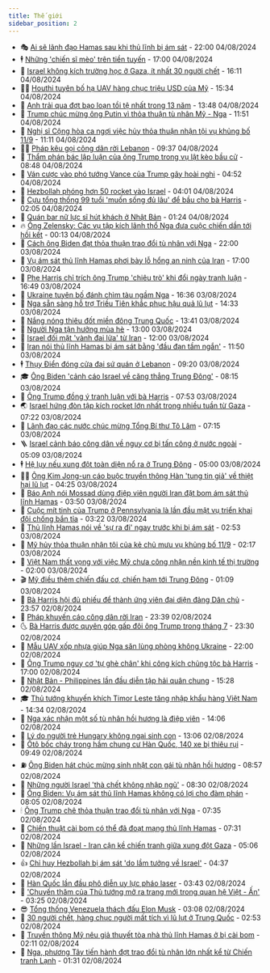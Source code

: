 ```yaml
---
title: Thế giới
sidebar_position: 2
---
```


<!-- vnexpress-the-gioi:START -->
- 🎭 [Ai sẽ lãnh đạo Hamas sau khi thủ lĩnh bị ám sát](https://vnexpress.net/ai-se-lanh-dao-hamas-sau-khi-thu-linh-bi-am-sat-4776347.html) - 22:00 04/08/2024
- 🕴 [Những &#39;chiến sĩ mèo&#39; trên tiền tuyến](https://vnexpress.net/nhung-chien-si-meo-tren-tien-tuyen-4772196.html) - 17:00 04/08/2024
- 🤭 [Israel không kích trường học ở Gaza, ít nhất 30 người chết](https://vnexpress.net/israel-khong-kich-truong-hoc-o-gaza-it-nhat-30-nguoi-chet-4777680.html) - 16:11 04/08/2024
- 🧑‍💻 [Houthi tuyên bố hạ UAV hàng chục triệu USD của Mỹ](https://vnexpress.net/houthi-tuyen-bo-ha-uav-hang-chuc-trieu-usd-cua-my-4777679.html) - 15:34 04/08/2024
- 🦏 [Anh trải qua đợt bạo loạn tồi tệ nhất trong 13 năm](https://vnexpress.net/anh-trai-qua-dot-bao-loan-toi-te-nhat-trong-13-nam-4777664.html) - 13:48 04/08/2024
- 🦒 [Trump chúc mừng ông Putin vì thỏa thuận tù nhân Mỹ - Nga](https://vnexpress.net/trump-chuc-mung-ong-putin-vi-thoa-thuan-tu-nhan-my-nga-4777643.html) - 11:51 04/08/2024
- 🌈 [Nghị sĩ Cộng hòa ca ngợi việc hủy thỏa thuận nhận tội vụ khủng bố 11/9](https://vnexpress.net/nghi-si-cong-hoa-ca-ngoi-viec-huy-thoa-thuan-nhan-toi-vu-khung-bo-11-9-4777636.html) - 11:11 04/08/2024
- 🧑‍🏫 [Pháp kêu gọi công dân rời Lebanon](https://vnexpress.net/phap-keu-goi-cong-dan-roi-lebanon-4777624.html) - 09:37 04/08/2024
- 🐲 [Thẩm phán bác lập luận của ông Trump trong vụ lật kèo bầu cử](https://vnexpress.net/tham-phan-bac-lap-luan-cua-ong-trump-trong-vu-lat-keo-bau-cu-4777610.html) - 08:48 04/08/2024
- 🦒 [Ván cược vào phó tướng Vance của Trump gây hoài nghi](https://vnexpress.net/van-cuoc-vao-pho-tuong-vance-cua-trump-gay-hoai-nghi-4775228.html) - 04:52 04/08/2024
- 🐻 [Hezbollah phóng hơn 50 rocket vào Israel](https://vnexpress.net/hezbollah-phong-hon-50-rocket-vao-israel-4777536.html) - 04:01 04/08/2024
- 🚀 [Cựu tổng thống 99 tuổi &#39;muốn sống đủ lâu&#39; để bầu cho bà Harris](https://vnexpress.net/cuu-tong-thong-99-tuoi-muon-song-du-lau-de-bau-cho-ba-harris-4777510.html) - 02:05 04/08/2024
- 🥰 [Quán bar nữ lực sĩ hút khách ở Nhật Bản](https://vnexpress.net/quan-bar-nu-luc-si-hut-khach-o-nhat-ban-4777351.html) - 01:24 04/08/2024
- 🔥 [Ông Zelensky: Các vụ tập kích lãnh thổ Nga đưa cuộc chiến dần tới hồi kết](https://vnexpress.net/ong-zelensky-cac-vu-tap-kich-lanh-tho-nga-dua-cuoc-chien-dan-toi-hoi-ket-4777497.html) - 00:13 04/08/2024
- 🥳 [Cách ông Biden đạt thỏa thuận trao đổi tù nhân với Nga](https://vnexpress.net/cach-ong-biden-dat-thoa-thuan-trao-doi-tu-nhan-voi-nga-4777235.html) - 22:00 03/08/2024
- 💼 [Vụ ám sát thủ lĩnh Hamas phơi bày lỗ hổng an ninh của Iran](https://vnexpress.net/vu-am-sat-thu-linh-hamas-phoi-bay-lo-hong-an-ninh-cua-iran-4776929.html) - 17:00 03/08/2024
- 🤡 [Phe Harris chỉ trích ông Trump &#39;chiêu trò&#39; khi đổi ngày tranh luận](https://vnexpress.net/phe-harris-chi-trich-ong-trump-chieu-tro-khi-doi-ngay-tranh-luan-4777472.html) - 16:49 03/08/2024
- 🌁 [Ukraine tuyên bố đánh chìm tàu ngầm Nga](https://vnexpress.net/ukraine-tuyen-bo-danh-chim-tau-ngam-nga-4777475.html) - 16:36 03/08/2024
- 🤩 [Nga sẵn sàng hỗ trợ Triều Tiên khắc phục hậu quả lũ lụt](https://vnexpress.net/nga-san-sang-ho-tro-trieu-tien-khac-phuc-hau-qua-lu-lut-4777465.html) - 14:33 03/08/2024
- 🎉 [Nắng nóng thiêu đốt miền đông Trung Quốc](https://vnexpress.net/nang-nong-thieu-dot-mien-dong-trung-quoc-4777416.html) - 13:41 03/08/2024
- 🎉 [Người Nga tận hưởng mùa hè](https://vnexpress.net/nguoi-nga-tan-huong-mua-he-4777249.html) - 13:00 03/08/2024
- 🌁 [Israel đối mặt &#39;vành đai lửa&#39; từ Iran](https://vnexpress.net/israel-doi-mat-vanh-dai-lua-tu-iran-4777288.html) - 12:00 03/08/2024
- 🌊 [Iran nói thủ lĩnh Hamas bị ám sát bằng &#39;đầu đạn tầm ngắn&#39;](https://vnexpress.net/iran-noi-thu-linh-hamas-bi-am-sat-bang-dau-dan-tam-ngan-4777446.html) - 11:50 03/08/2024
- 🕴 [Thụy Điển đóng cửa đại sứ quán ở Lebanon](https://vnexpress.net/thuy-dien-dong-cua-dai-su-quan-o-lebanon-4777399.html) - 09:20 03/08/2024
- 🎓 [Ông Biden &#39;cảnh cáo Israel về căng thẳng Trung Đông&#39;](https://vnexpress.net/ong-biden-canh-cao-israel-ve-cang-thang-trung-dong-4777277.html) - 08:15 03/08/2024
- 🦩 [Ông Trump đồng ý tranh luận với bà Harris](https://vnexpress.net/ong-trump-dong-y-tranh-luan-voi-ba-harris-4777371.html) - 07:53 03/08/2024
- 🌏 [Israel hứng đòn tập kích rocket lớn nhất trong nhiều tuần từ Gaza](https://vnexpress.net/israel-hung-don-tap-kich-rocket-lon-nhat-trong-nhieu-tuan-tu-gaza-4777314.html) - 07:22 03/08/2024
- 🌋 [Lãnh đạo các nước chúc mừng Tổng Bí thư Tô Lâm](https://vnexpress.net/lanh-dao-cac-nuoc-chuc-mung-tong-bi-thu-to-lam-4777377.html) - 07:15 03/08/2024
- 🪜 [Israel cảnh báo công dân về nguy cơ bị tấn công ở nước ngoài](https://vnexpress.net/israel-canh-bao-cong-dan-ve-nguy-co-bi-tan-cong-o-nuoc-ngoai-4777251.html) - 05:09 03/08/2024
- 🕴 [Hệ lụy nếu xung đột toàn diện nổ ra ở Trung Đông](https://vnexpress.net/he-luy-neu-xung-dot-toan-dien-no-ra-o-trung-dong-4776823.html) - 05:00 03/08/2024
- 🧑‍🏫 [Ông Kim Jong-un cáo buộc truyền thông Hàn &#39;tung tin giả&#39; về thiệt hại lũ lụt](https://vnexpress.net/ong-kim-jong-un-cao-buoc-truyen-thong-han-tung-tin-gia-ve-thiet-hai-lu-lut-4777270.html) - 04:25 03/08/2024
- 🌮 [Báo Anh nói Mossad dùng điệp viên người Iran đặt bom ám sát thủ lĩnh Hamas](https://vnexpress.net/bao-anh-noi-mossad-dung-diep-vien-nguoi-iran-dat-bom-am-sat-thu-linh-hamas-4777258.html) - 03:50 03/08/2024
- 🚦 [Cuộc mít tinh của Trump ở Pennsylvania là lần đầu mật vụ triển khai đội chống bắn tỉa](https://vnexpress.net/cuoc-mit-tinh-cua-trump-o-pennsylvania-la-lan-dau-mat-vu-trien-khai-doi-chong-ban-tia-4777243.html) - 03:22 03/08/2024
- 💫 [Thủ lĩnh Hamas nói về &#39;sự ra đi&#39; ngay trước khi bị ám sát](https://vnexpress.net/thu-linh-hamas-noi-ve-su-ra-di-ngay-truoc-khi-bi-am-sat-4777246.html) - 02:53 03/08/2024
- 🤡 [Mỹ hủy thỏa thuận nhận tội của kẻ chủ mưu vụ khủng bố 11/9](https://vnexpress.net/my-huy-thoa-thuan-nhan-toi-cua-ke-chu-muu-vu-khung-bo-11-9-4777237.html) - 02:17 03/08/2024
- 🦣 [Việt Nam thất vọng với việc Mỹ chưa công nhận nền kinh tế thị trường](https://vnexpress.net/viet-nam-that-vong-voi-viec-my-chua-cong-nhan-nen-kinh-te-thi-truong-4777250.html) - 02:00 03/08/2024
- 🎬 [Mỹ điều thêm chiến đấu cơ, chiến hạm tới Trung Đông](https://vnexpress.net/my-dieu-them-chien-dau-co-chien-ham-toi-trung-dong-4777222.html) - 01:09 03/08/2024
- 🎉 [Bà Harris hội đủ phiếu để thành ứng viên đại diện đảng Dân chủ](https://vnexpress.net/ba-harris-hoi-du-phieu-de-thanh-ung-vien-dai-dien-dang-dan-chu-4777221.html) - 23:57 02/08/2024
- 🎡 [Pháp khuyến cáo công dân rời Iran](https://vnexpress.net/phap-khuyen-cao-cong-dan-roi-iran-4777180.html) - 23:39 02/08/2024
- 🌜 [Bà Harris được quyên góp gấp đôi ông Trump trong tháng 7](https://vnexpress.net/ba-harris-duoc-quyen-gop-gap-doi-ong-trump-trong-thang-7-4777152.html) - 23:30 02/08/2024
- 🎡 [Mẫu UAV xốp nhựa giúp Nga săn lùng phòng không Ukraine](https://vnexpress.net/mau-uav-xop-nhua-giup-nga-san-lung-phong-khong-ukraine-4775960.html) - 22:00 02/08/2024
- 🤗 [Ông Trump nguy cơ &#39;tự ghè chân&#39; khi công kích chủng tộc bà Harris](https://vnexpress.net/ong-trump-nguy-co-tu-ghe-chan-khi-cong-kich-chung-toc-ba-harris-4776841.html) - 17:00 02/08/2024
- 🦩 [Nhật Bản - Philippines lần đầu diễn tập hải quân chung](https://vnexpress.net/nhat-ban-philippines-lan-dau-dien-tap-hai-quan-chung-4777174.html) - 15:28 02/08/2024
- 🎓 [Thủ tướng khuyến khích Timor Leste tăng nhập khẩu hàng Việt Nam](https://vnexpress.net/thu-tuong-khuyen-khich-timor-leste-tang-nhap-khau-hang-viet-nam-4777191.html) - 14:34 02/08/2024
- 🌁 [Nga xác nhận một số tù nhân hồi hương là điệp viên](https://vnexpress.net/nga-xac-nhan-mot-so-tu-nhan-hoi-huong-la-diep-vien-4777176.html) - 14:06 02/08/2024
- 🤩 [Lý do người trẻ Hungary không ngại sinh con](https://vnexpress.net/ly-do-nguoi-tre-hungary-khong-ngai-sinh-con-4776968.html) - 13:06 02/08/2024
- 👹 [Ôtô bốc cháy trong hầm chung cư Hàn Quốc, 140 xe bị thiêu rụi](https://vnexpress.net/oto-boc-chay-trong-ham-chung-cu-han-quoc-140-xe-bi-thieu-rui-4777116.html) - 09:49 02/08/2024
- ⛽️ [Ông Biden hát chúc mừng sinh nhật con gái tù nhân hồi hương](https://vnexpress.net/ong-biden-hat-chuc-mung-sinh-nhat-con-gai-tu-nhan-hoi-huong-4776973.html) - 08:57 02/08/2024
- 🚀 [Những người Israel &#39;thà chết không nhập ngũ&#39;](https://vnexpress.net/nhung-nguoi-israel-tha-chet-khong-nhap-ngu-4777032.html) - 08:30 02/08/2024
- 🎡 [Ông Biden: Vụ ám sát thủ lĩnh Hamas không có lợi cho đàm phán](https://vnexpress.net/ong-biden-vu-am-sat-thu-linh-hamas-khong-co-loi-cho-dam-phan-4776959.html) - 08:05 02/08/2024
- 🕯 [Ông Trump chê thỏa thuận trao đổi tù nhân với Nga](https://vnexpress.net/ong-trump-che-thoa-thuan-trao-doi-tu-nhan-voi-nga-4776853.html) - 07:35 02/08/2024
- 🐻 [Chiến thuật cài bom có thể đã đoạt mạng thủ lĩnh Hamas](https://vnexpress.net/chien-thuat-cai-bom-co-the-da-doat-mang-thu-linh-hamas-4776935.html) - 07:31 02/08/2024
- 🚦 [Những lần Israel - Iran cận kề chiến tranh giữa xung đột Gaza](https://vnexpress.net/nhung-lan-israel-iran-can-ke-chien-tranh-giua-xung-dot-gaza-4776660.html) - 05:06 02/08/2024
- 👍 [Chỉ huy Hezbollah bị ám sát &#39;do lầm tưởng về Israel&#39;](https://vnexpress.net/chi-huy-hezbollah-bi-am-sat-do-lam-tuong-ve-israel-4776859.html) - 04:37 02/08/2024
- 🚀 [Hàn Quốc lần đầu phô diễn uy lực pháo laser](https://vnexpress.net/han-quoc-lan-dau-pho-dien-uy-luc-phao-laser-4776833.html) - 03:43 02/08/2024
- 🌮 [&#39;Chuyến thăm của Thủ tướng mở ra trang mới trong quan hệ Việt - Ấn&#39;](https://vnexpress.net/chuyen-tham-cua-thu-tuong-mo-ra-trang-moi-trong-quan-he-viet-an-4776854.html) - 03:25 02/08/2024
- 😎 [Tổng thống Venezuela thách đấu Elon Musk](https://vnexpress.net/tong-thong-venezuela-thach-dau-elon-musk-4776865.html) - 03:08 02/08/2024
- 🐲 [30 người chết, hàng chục người mất tích vì lũ lụt ở Trung Quốc](https://vnexpress.net/30-nguoi-chet-hang-chuc-nguoi-mat-tich-vi-lu-lut-o-trung-quoc-4776838.html) - 02:53 02/08/2024
- 💫 [Truyền thông Mỹ nêu giả thuyết tòa nhà thủ lĩnh Hamas ở bị cài bom](https://vnexpress.net/truyen-thong-my-neu-gia-thuyet-toa-nha-thu-linh-hamas-o-bi-cai-bom-4776829.html) - 02:11 02/08/2024
- 👀 [Nga, phương Tây tiến hành đợt trao đổi tù nhân lớn nhất kể từ Chiến tranh Lạnh](https://vnexpress.net/nga-phuong-tay-tien-hanh-dot-trao-doi-tu-nhan-lon-nhat-ke-tu-chien-tranh-lanh-4776808.html) - 01:31 02/08/2024<!-- vnexpress-the-gioi:END -->